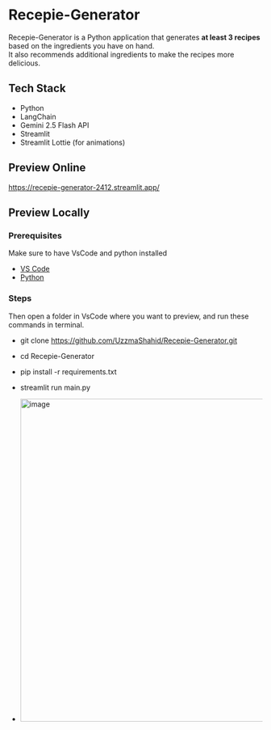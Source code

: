 # Recepie-Generator

Recepie-Generator is a Python application that generates **at least 3 recipes** based on the ingredients you have on hand.  
It also recommends additional ingredients to make the recipes more delicious.

## Tech Stack
- Python
- LangChain 
- Gemini 2.5 Flash API  
- Streamlit
- Streamlit Lottie (for animations)
## Preview Online
https://recepie-generator-2412.streamlit.app/

## Preview Locally

### Prerequisites
Make sure to have VsCode and python installed
- [VS Code](https://code.visualstudio.com/)  
- [Python](https://www.python.org/downloads/)
### Steps
Then open a folder in VsCode where you want to preview, and run these commands in terminal.
- git clone https://github.com/UzzmaShahid/Recepie-Generator.git
- cd Recepie-Generator
- pip install -r requirements.txt
- streamlit run main.py
  
- <img width="873" height="639" alt="image" src="https://github.com/user-attachments/assets/59f6e850-9d9d-41f7-8746-5229d9cda91b" />


